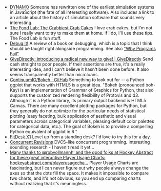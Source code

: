 <!--
.. title: Links: Simulation, Programming, Crab Cakes and Hockey Player Usage Charts
.. date: 2013/04/10 08:41
.. slug: links
.. link:
.. description:
.. tags: Debugging data-analysis crab-cake giving programming recipe python Recipe books Research plotting charity
-->

* [DYNAMO](http://lambda-the-ultimate.org/node/4710)
	Someone has rewritten one of the earliest simulation systems in JavaScript (the fate of all interesting software). Also includes a link to an article about the history of simulation software that sounds very interesting.
* [The Food Lab: The Crabbiest Crab Cakes](http://feeds.seriouseats.com/~r/seriouseatsfeaturesvideos/~3/yfScRT6TNzw/the-food-lab-crab-cakes.html)
	I love crab cakes, but I'm not sure I really want to try to make them at home. If I do, I'll use these tips. The Food Lab is fun stuff.
* [Debug It!](http://mjtsai.com/blog/2013/03/30/debug-it/)
	A review of a book on debugging, which is a topic that I think should be taught right alongside programming. See also ["Why Programs Fail"](http://whyprogramsfail.com)
* [GiveDirectly: introducing a radical new way to give! | GiveDirectly](http://www.givedirectly.org/)
	Send cash straight to poor people. If their assertions are true, it's a really interesting idea, and I can't believe it hasn't been done before. It also seems transparently better than microloans.
* [ContinuumIO/Bokeh · GitHub](https://github.com/ContinuumIO/Bokeh)
	Something to look out for -- a Python ggplot that works with HTML5 is a great idea. "Bokeh (pronounced boh-Kay) is an implementation of Grammar of Graphics for Python, that also supports the customized rendering flexibility of Protovis and d3. Although it is a Python library, its primary output backend is HTML5 Canvas.  There are many excellent plotting packages for Python, but they generally do not optimize for the particular needs of statistical plotting (easy faceting, bulk application of aesthetic and visual parameters across categorical variables, pleasing default color palettes for categorical data, etc.). The goal of Bokeh is to provide a compelling Python equivalent of ggplot in R."
* [FitDesk X1](http://kk.org/cooltools/archives/10441)
	Level up from a standing desk? I'd love to try this for a day.
* [Concurrent Revisions](http://lambda-the-ultimate.org/node/4699)
	DVCS-like concurrent programming. Interesting sounding research - I haven't read it yet...
* [Many thanks to @robvollmannhl and the good folks at Hockey Abstract for these great interactive Player Usage Charts: hockeyabstract.com/playerusagecha…](http://www.hockeyabstract.com/playerusagecharts)
  	Player Usage Charts are fascinating, but I can never figure out why people always change the axes so that the dots fill the space. It makes it impossible to compare two charts, and it's not obvious, so you end up comparing charts without realizing that it's meaningless.
	
